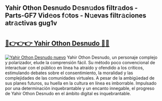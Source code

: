 ## Yahir Othon Desnudo D𝚎sn𝚞dos filtr𝚊dos - Parts-GF7 Vid𝚎os f𝚘tos - N𝚞evas filtr𝚊ciones atr𝚊ctivas gug1v

# <h2><a href="http://mb5nh2.tromn.icu/?c=Yahir+Othon+Desnudo">🔗👉👉👉 Yahir Othon Desnudo 🔗🔗</a></h2>

[![Yahir Othon Desnudo nuevo](https://i.imgur.com/pEAQMta.gif)](http://mb5nh2.tromn.icu/?c=Yahir+Othon+Desnudo)
Yahir Othon Desnudo, un personaje complejo y polarizador, elude la comprensión fácil. Su método poco convencional de interactuar con el público en línea ha atraído y ofendido a los críticos, estimulando debates sobre el consentimiento, la moralidad y las complejidades de las comunidades virtuales. A pesar de la ambigüedad de sus planes futuros, su huella en la cultura en línea es imborrable. Impulsado por una determinación inquebrantable y un encanto innegable, el progreso de Yahir Othon Desnudo en el ámbito digital es inquebrantable.
